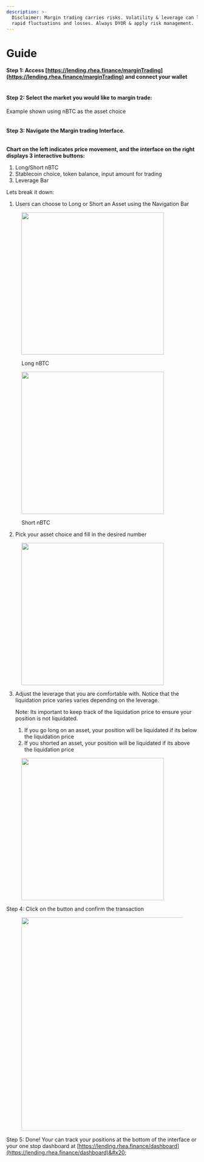 ```yaml
---
description: >-
  Disclaimer: Margin trading carries risks. Volatility & leverage can lead to
  rapid fluctuations and losses. Always DYOR & apply risk management.
---
```


# Guide

#### Step 1: Access [https://lending.rhea.finance/marginTrading](https://lending.rhea.finance/marginTrading) and connect your wallet

<figure><img src="../../../.gitbook/assets/Screenshot 2025-06-06 at 6.02.23 PM.png" alt=""><figcaption></figcaption></figure>

#### Step 2: Select the market you would like to margin trade:

Example shown using nBTC as the asset choice

<figure><img src="../../../.gitbook/assets/Screenshot 2025-06-06 at 6.05.26 PM.png" alt=""><figcaption></figcaption></figure>

#### Step 3: Navigate the Margin trading Interface.&#x20;

<figure><img src="../../../.gitbook/assets/Screenshot 2025-06-06 at 6.12.33 PM.png" alt=""><figcaption></figcaption></figure>

**Chart on the left indicates price movement, and the interface on the right displays 3 interactive buttons:**&#x20;

1. Long/Short nBTC
2. Stablecoin choice, token balance, input amount for trading
3. &#x20;Leverage Bar

Lets break it down:



1. Users can choose to Long or Short an Asset using the Navigation Bar&#x20;

<figure><img src="../../../.gitbook/assets/Screenshot 2025-06-06 at 6.19.53 PM.png" alt="" width="375"><figcaption><p>Long nBTC</p></figcaption></figure>

<figure><img src="../../../.gitbook/assets/Screenshot 2025-06-06 at 6.25.29 PM.png" alt="" width="375"><figcaption><p>Short nBTC</p></figcaption></figure>

2. Pick your asset choice and fill in the desired number&#x20;

<figure><img src="../../../.gitbook/assets/Screenshot 2025-06-06 at 6.23.03 PM.png" alt="" width="375"><figcaption></figcaption></figure>

3.  Adjust the leverage that you are comfortable with. Notice that the liquidation price varies varies depending on the leverage.&#x20;



    Note: Its important to keep track of the liquidation price to ensure your position is not liquidated.

    1. If you go long on an asset, your position will be liquidated if its below the liquidation price
    2. If you shorted an asset, your position will be liquidated if its above the liquidation price&#x20;

<figure><img src="../../../.gitbook/assets/Screenshot 2025-06-06 at 6.42.21 PM.png" alt="" width="375"><figcaption></figcaption></figure>

Step 4: Click on the button and confirm the transaction

<figure><img src="../../../.gitbook/assets/Screenshot 2025-06-06 at 6.10.00 PM.png" alt="" width="563"><figcaption></figcaption></figure>

Step 5: Done! Your can track your positions at the bottom of the interface or your one stop dashboard at [https://lending.rhea.finance/dashboard](https://lending.rhea.finance/dashboard)&#x20;

<figure><img src="../../../.gitbook/assets/Screenshot 2025-06-06 at 7.09.25 PM.png" alt=""><figcaption></figcaption></figure>


